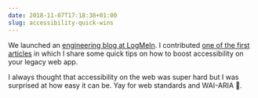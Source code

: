 ```yaml
---
date: 2018-11-07T17:18:38+01:00
slug: accessibility-quick-wins
---
```


We launched an [engineering blog at LogMeIn](https://medium.com/logmein-engineering). I contributed
[one of the first articles](https://medium.com/logmein-engineering/3-ways-to-quickly-add-accessibility-to-a-legacy-web-app-c3c92b51ef12)
in which I share some quick tips on how to boost accessibility on your legacy web app.

I always thought that accessibility on the web was super hard but I was surprised at how easy it can be. Yay for web
standards and WAI-ARIA 🙌.
